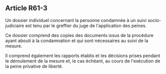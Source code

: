 Article R61-3
----
Un dossier individuel concernant la personne condamnée à un suivi socio-
judiciaire est tenu par le greffier du juge de l'application des peines.

Ce dossier comprend des copies des documents issus de la procédure ayant abouti
à la condamnation et qui sont nécessaires au suivi de la mesure.

Il comprend également les rapports établis et les décisions prises pendant le
déroulement de la mesure et, le cas échéant, au cours de l'exécution de la peine
privative de liberté.
